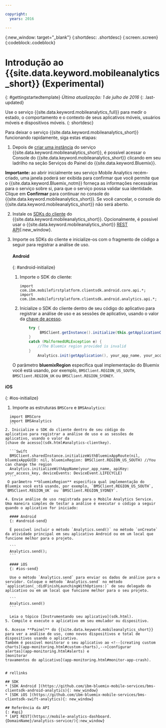 ```yaml
---

copyright:
  years: 2016

---
```

{:new_window: target="_blank"}
{:shortdesc: .shortdesc}
{:screen:.screen}
{:codeblock:.codeblock}

# Introdução ao {{site.data.keyword.mobileanalytics_short}} (Experimental)  

{: #gettingstartedtemplate}
*Última atualização: 1 de julho de 2016*
{: .last-updated}

Use o serviço {{site.data.keyword.mobileanalytics_full}} para medir o estado, o comportamento e o contexto de seus aplicativos móveis, usuários móveis e dispositivos móveis.
{: shortdesc}

Para deixar o serviço {{site.data.keyword.mobileanalytics_short}} funcionando rapidamente, siga estas etapas:

1. Depois de [criar uma instância](https://console.{DomainName}/docs/services/reqnsi.html#req_instance) do serviço {{site.data.keyword.mobileanalytics_short}}, é possível acessar o Console do {{site.data.keyword.mobileanalytics_short}} clicando em seu ladrilho na seção Serviços do Painel do {{site.data.keyword.Bluemix}}.

  **Importante:** ao abrir inicialmente seu
serviço Mobile Analytics recém-criado, uma janela poderá ser exibida
para confirmar que você permite que o {{site.data.keyword.Bluemix_notm}} forneça as informações necessárias para o serviço sobre si, para que o serviço possa validar sua identidade. Clique em **Confirmar** para continuar no console do {{site.data.keyword.mobileanalytics_short}}. Se você cancelar, o console do {{site.data.keyword.mobileanalytics_short}} não será aberto.

2. Instale os [SDKs do cliente](install-client-sdk.html) do {{site.data.keyword.mobileanalytics_short}}. Opcionalmente,
é possível usar o {{site.data.keyword.mobileanalytics_short}}
[REST API](https://mobile-analytics-dashboard.eu-gb.bluemix.net/analytics-service/){:new_window}.

3. Importe os SDKs do cliente e inicialize-os com o fragmento de código a seguir para registrar a análise de uso.

	#### Android
	{: #android-initialize}
	1. Importe o SDK do cliente:

		```
		import com.ibm.mobilefirstplatform.clientsdk.android.core.api.*;
		import com.ibm.mobilefirstplatform.clientsdk.android.analytics.api.*;
		```
	2. Inicialize o SDK do cliente dentro de seu código do aplicativo para registrar a análise de uso e as sessões de aplicativo, usando o valor da
[chave de acesso](sdk.html#analytics-clientkey). 

		```Java
			try {
			     BMSClient.getInstance().initialize(this.getApplicationContext(), "", "", BMSClient.REGION_US_SOUTH);
			}
			catch (MalformedURLException e) {
	            //The Bluemix region provided is invalid
	        }
				Analytics.init(getApplication(), your_app_name, your_access_key, Analytics.DeviceEvent.LIFECYCLE);
		```
    O parâmetro **bluemixRegion** especifica qual implementação do Bluemix você está usando, por exemplo, `BMSClient.REGION_US_SOUTH`, `BMSClient.REGION_UK` ou `BMSClient.REGION_SYDNEY`.

  #### iOS
  {: #ios-initialize}
  1. Importe as estruturas `BMSCore` e `BMSAnalytics`:
  ```
    import BMSCore
    import BMSAnalytics
    ```
  2. Inicialize o SDK do cliente dentro de seu código do
aplicativo para registrar a análise de uso e as sessões de
aplicativo, usando o valor da
[chave de acesso](sdk.html#analytics-clientkey). 
 
	```Swift
	BMSClient.sharedInstance.initializeWithBluemixAppRoute(nil, bluemixAppGUID: nil, bluemixRegion: BMSClient.REGION_US_SOUTH) //You can change the region
	Analytics.initializeWithAppName(your_app_name, apiKey: your_access_key, deviceEvents: DeviceEvent.LIFECYCLE)
	```
   O parâmetro **bluemixRegion** especifica qual implementação do Bluemix você está usando, por exemplo, `BMSClient.REGION_US_SOUTH`, `BMSClient.REGION_UK` ou `BMSClient.REGION_SYDNEY`.

4. Envie análise de uso registrada para o Mobile Analytics Service. Uma maneira simples de testar a análise é executar o código a seguir quando o aplicativo for iniciado:

	#### Android
	{: #android-send}

	É possível incluir o método `Analytics.send()` no método `onCreate` da atividade principal em seu aplicativo Android ou em um local que funcione melhor para o projeto.

	```
	Analytics.send();
	```

	#### iOS
	{: #ios-send}

	Use o método `Analytics.send` para enviar os dados de análise para o servidor. Coloque o método `Analytics.send` no método `application(_:didFinishLaunchingWithOptions:)` de seu delegado do aplicativo ou em um local que funcione melhor para o seu projeto.

	```
	Analytics.send()
	```

	Leia o tópico [Instrumentando seu aplicativo](sdk.html).
5. Compile e execute o aplicativo em seu emulador ou dispositivo.

6. Acesse **Painel** do {{site.data.keyword.mobileanalytics_short}} para ver a análise de uso, como novos dispositivos e total de dispositivos usando o aplicativo. 
Também é possível monitorar o seu aplicativo ao <!--[creating custom charts](app-monitoring.html#custom-charts),-->[configurar
alertas](app-monitoring.html#alerts) e
[monitorar
travamentos do aplicativo](app-monitoring.html#monitor-app-crash).


# rellinks

## SDK
* [SDK Android ](https://github.com/ibm-bluemix-mobile-services/bms-clientsdk-android-analytics){: new_window}  
* [SDK iOS ](https://github.com/ibm-bluemix-mobile-services/bms-clientsdk-swift-analytics){: new_window}

## Referência da API
{: #api}
* [API REST](https://mobile-analytics-dashboard.{DomainName}/analytics-service/){:new_window}
